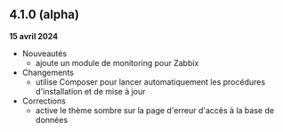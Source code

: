 ## 4.1.0 (alpha)
**15 avril 2024**

- Nouveautés
    - ajoute un module de monitoring pour Zabbix
- Changements
    - utilise Composer pour lancer automatiquement les procédures d'installation et de mise à jour
- Corrections
    - active le thème sombre sur la page d'erreur d'accès à la base de données

